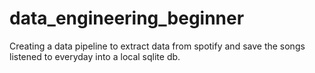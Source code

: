 # data_engineering_beginner
Creating a data pipeline to extract data from spotify and save the songs listened to everyday into a local sqlite db.
